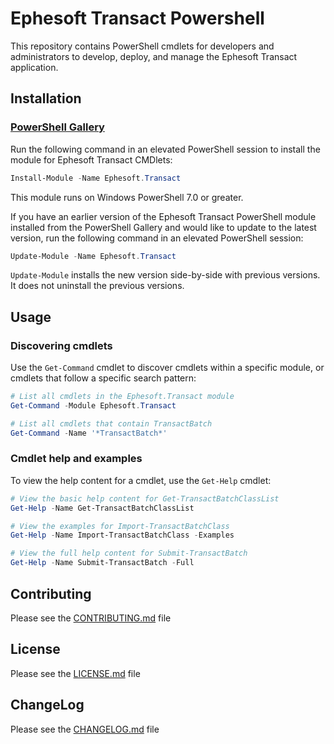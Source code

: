 # Ephesoft Transact Powershell

This repository contains PowerShell cmdlets for developers and administrators to develop, deploy, and manage the Ephesoft Transact application.

## Installation

### [PowerShell Gallery](https://www.powershellgallery.com/)

Run the following command in an elevated PowerShell session to install the module for Ephesoft Transact CMDlets:

```powershell
Install-Module -Name Ephesoft.Transact
```

This module runs on Windows PowerShell 7.0 or greater.

If you have an earlier version of the Ephesoft Transact PowerShell module installed from the PowerShell Gallery and would like to update to the latest version, run the following command in an elevated PowerShell session:

```powershell
Update-Module -Name Ephesoft.Transact
```

`Update-Module` installs the new version side-by-side with previous versions. It does not uninstall the previous versions.

## Usage

### Discovering cmdlets

Use the `Get-Command` cmdlet to discover cmdlets within a specific module, or cmdlets that follow a specific search pattern:

```powershell
# List all cmdlets in the Ephesoft.Transact module
Get-Command -Module Ephesoft.Transact

# List all cmdlets that contain TransactBatch
Get-Command -Name '*TransactBatch*'
```

### Cmdlet help and examples

To view the help content for a cmdlet, use the `Get-Help` cmdlet:

```powershell
# View the basic help content for Get-TransactBatchClassList
Get-Help -Name Get-TransactBatchClassList

# View the examples for Import-TransactBatchClass
Get-Help -Name Import-TransactBatchClass -Examples

# View the full help content for Submit-TransactBatch
Get-Help -Name Submit-TransactBatch -Full
```

## Contributing
Please see the [CONTRIBUTING.md](CONTRIBUTING.md) file

## License
Please see the [LICENSE.md](LICENSE.md) file

## ChangeLog
Please see the [CHANGELOG.md](CHANGELOG.md) file
